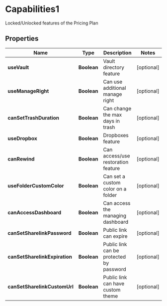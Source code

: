 

# Capabilities1

Locked/Unlocked features of the Pricing Plan

## Properties

| Name | Type | Description | Notes |
|------------ | ------------- | ------------- | -------------|
|**useVault** | **Boolean** | Vault directory feature |  [optional] |
|**useManageRight** | **Boolean** | Can use additional manage right |  [optional] |
|**canSetTrashDuration** | **Boolean** | Can change the max days in trash |  [optional] |
|**useDropbox** | **Boolean** | Dropboxes feature |  [optional] |
|**canRewind** | **Boolean** | Can access/use restoration feature |  [optional] |
|**useFolderCustomColor** | **Boolean** | Can set a custom color on a folder |  [optional] |
|**canAccessDashboard** | **Boolean** | Can access the managing dashboard |  [optional] |
|**canSetSharelinkPassword** | **Boolean** | Public link can expire |  [optional] |
|**canSetSharelinkExpiration** | **Boolean** | Public link can be protected by password |  [optional] |
|**canSetSharelinkCustomUrl** | **Boolean** | Public link can have custom theme |  [optional] |



